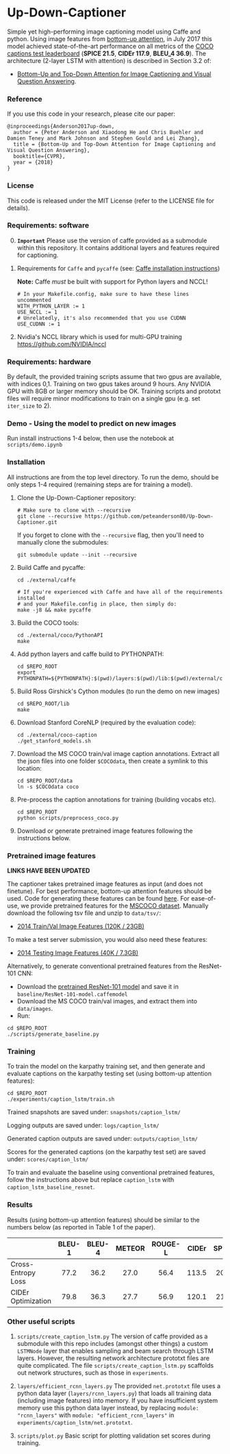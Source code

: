 # Up-Down-Captioner

Simple yet high-performing image captioning model using Caffe and python. Using image features from [bottom-up attention](https://github.com/peteanderson80/bottom-up-attention), in July 2017 this model achieved state-of-the-art performance on all metrics of the [COCO captions test leaderboard](http://cocodataset.org/#captions-leaderboard) (**SPICE 21.5**, **CIDEr 117.9**, **BLEU_4 36.9**). The architecture (2-layer LSTM with attention) is described in Section 3.2 of:
- [Bottom-Up and Top-Down Attention for Image Captioning and Visual Question Answering](https://arxiv.org/abs/1707.07998). 

### Reference
If you use this code in your research, please cite our paper:
```
@inproceedings{Anderson2017up-down,
  author = {Peter Anderson and Xiaodong He and Chris Buehler and Damien Teney and Mark Johnson and Stephen Gould and Lei Zhang},
  title = {Bottom-Up and Top-Down Attention for Image Captioning and Visual Question Answering},
  booktitle={CVPR},
  year = {2018}
}
```

### License

This code is released under the MIT License (refer to the LICENSE file for details).

### Requirements: software

0. **`Important`** Please use the version of caffe provided as a submodule within this repository. It contains additional layers and features required for captioning.

1.  Requirements for `Caffe` and `pycaffe` (see: [Caffe installation instructions](http://caffe.berkeleyvision.org/installation.html))

    **Note:** Caffe *must* be built with support for Python layers and NCCL!

    ```make
    # In your Makefile.config, make sure to have these lines uncommented
    WITH_PYTHON_LAYER := 1
    USE_NCCL := 1
    # Unrelatedly, it's also recommended that you use CUDNN
    USE_CUDNN := 1
    ```
3.  Nvidia's NCCL library which is used for multi-GPU training https://github.com/NVIDIA/nccl

### Requirements: hardware

By default, the provided training scripts assume that two gpus are available, with indices 0,1. Training on two gpus takes around 9 hours. Any NVIDIA GPU with 8GB or larger memory should be OK. Training scripts and prototxt files will require minor modifications to train on a single gpu (e.g. set `iter_size` to 2).


### Demo - Using the model to predict on new images

Run install instructions 1-4 below, then use the notebook at `scripts/demo.ipynb`

### Installation

All instructions are from the top level directory. To run the demo, should be only steps 1-4 required (remaining steps are for training a model).

1.  Clone the Up-Down-Captioner repository:
    ```Shell
    # Make sure to clone with --recursive
    git clone --recursive https://github.com/peteanderson80/Up-Down-Captioner.git
    ```

    If you forget to clone with the `--recursive` flag, then you'll need to manually clone the submodules:
    ```Shell
    git submodule update --init --recursive
    ```

2.  Build Caffe and pycaffe:
    ```Shell
    cd ./external/caffe

    # If you're experienced with Caffe and have all of the requirements installed
    # and your Makefile.config in place, then simply do:
    make -j8 && make pycaffe
    ```

3.  Build the COCO tools:
    ```Shell
    cd ./external/coco/PythonAPI
    make
    ```

4.  Add python layers and caffe build to PYTHONPATH:
    ```Shell
    cd $REPO_ROOT
    export PYTHONPATH=${PYTHONPATH}:$(pwd)/layers:$(pwd)/lib:$(pwd)/external/caffe/python
    ```
    
5.  Build Ross Girshick's Cython modules (to run the demo on new images)
    ```Shell
    cd $REPO_ROOT/lib
    make
    ```
    
6.  Download Stanford CoreNLP (required by the evaluation code):
    ```Shell
    cd ./external/coco-caption
    ./get_stanford_models.sh
    ```

7.  Download the MS COCO train/val image caption annotations. Extract all the json files into one folder `$COCOdata`, then create a symlink to this location:
    ```Shell
    cd $REPO_ROOT/data
    ln -s $COCOdata coco
    ``` 

8.  Pre-process the caption annotations for training (building vocabs etc).
    ```Shell
    cd $REPO_ROOT
    python scripts/preprocess_coco.py
    ``` 
    
8.  Download or generate pretrained image features following the instructions below.


### Pretrained image features

**LINKS HAVE BEEN UPDATED**

The captioner takes pretrained image features as input (and does not finetune). For best performance, bottom-up attention features should be used. Code for generating these features can be found [here](https://github.com/peteanderson80/bottom-up-attention). For ease-of-use, we provide pretrained features for the [MSCOCO dataset](http://mscoco.org/dataset/#download). Manually download the following tsv file and unzip to `data/tsv/`:
- [2014 Train/Val Image Features (120K / 23GB)](https://imagecaption.blob.core.windows.net/imagecaption/trainval.zip)

To make a test server submission, you would also need these features:
- [2014 Testing Image Features (40K / 7.3GB)](https://imagecaption.blob.core.windows.net/imagecaption/test2014.zip)

Alternatively, to generate conventional pretrained features from the ResNet-101 CNN:
- Download the [pretrained ResNet-101 model](https://github.com/KaimingHe/deep-residual-networks#models) and save it in `baseline/ResNet-101-model.caffemodel`
- Download the MS COCO train/val images, and extract them into `data/images`.
- Run:
```Shell
cd $REPO_ROOT
./scripts/generate_baseline.py
``` 

### Training

To train the model on the karpathy training set, and then generate and evaluate captions on the karpathy testing set (using bottom-up attention features): 
```Shell
cd $REPO_ROOT
./experiments/caption_lstm/train.sh
```

Trained snapshots are saved under: `snapshots/caption_lstm/`

Logging outputs are saved under: `logs/caption_lstm/`

Generated caption outputs are saved under: `outputs/caption_lstm/`

Scores for the generated captions (on the karpathy test set) are saved under: `scores/caption_lstm/`

To train and evaluate the baseline using conventional pretrained features, follow the instructions above but replace `caption_lstm` with `caption_lstm_baseline_resnet`.

### Results

Results (using bottom-up attention features) should be similar to the numbers below (as reported in Table 1 of the paper).

|                   | BLEU-1  | BLEU-4  | METEOR  | ROUGE-L |  CIDEr  |  SPICE  |
|-------------------|:-------:|:-------:|:-------:|:-------:|:-------:|:-------:|
|Cross-Entropy Loss |  77.2   |  36.2   |  27.0   |  56.4   |  113.5  |  20.3   |
|CIDEr Optimization |  79.8   |  36.3   |  27.7   |  56.9   |  120.1  |  21.4   |

### Other useful scripts

1. `scripts/create_caption_lstm.py`
    The version of caffe provided as a submodule with this repo includes (amongst other things) a custom `LSTMNode` layer that enables sampling and beam search through LSTM layers. However, the resulting network architecture prototxt files are quite complicated. The file `scripts/create_caption_lstm.py` scaffolds out network structures, such as those in `experiments`.

2. `layers/efficient_rcnn_layers.py`
    The provided `net.prototxt` file uses a python data layer (`layers/rcnn_layers.py`) that loads all training data (including image features) into memory. If you have insufficient system memory use this python data layer instead, by replacing `module: "rcnn_layers"` with `module: "efficient_rcnn_layers"` in `experiments/caption_lstm/net.prototxt`.

3. `scripts/plot.py`
    Basic script for plotting validation set scores during training.
